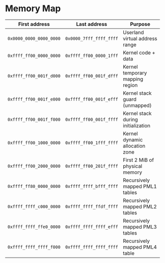 # Memory Map

| First address           | Last address            | Purpose                            |
|-------------------------|-------------------------|------------------------------------|
| `0x0000_0000_0000_0000` | `0x0000_7fff_ffff_ffff` | Userland virtual address range     |
| `0xffff_ff00_0000_0000` | `0xffff_ff00_0000_1fff` | Kernel code + data                 |
| `0xffff_ff00_001f_d000` | `0xffff_ff00_001f_dfff` | Kernel temporary mapping region    |
| `0xffff_ff00_001f_e000` | `0xffff_ff00_001f_efff` | Kernel stack guard (unmapped)      |
| `0xffff_ff00_001f_f000` | `0xffff_ff00_001f_ffff` | Kernel stack during initialization |
| `0xffff_ff00_1000_0000` | `0xffff_ff00_1fff_ffff` | Kernel dynamic allocation zone     |
| `0xffff_ff00_2000_0000` | `0xffff_ff00_201f_ffff` | First 2 MiB of physical memory     |
| `0xffff_ff80_0000_0000` | `0xffff_ffff_bfff_ffff` | Recursively mapped PML1 tables     |
| `0xffff_ffff_c000_0000` | `0xffff_ffff_ffdf_ffff` | Recursively mapped PML2 tables     |
| `0xffff_ffff_ffe0_0000` | `0xffff_ffff_ffff_efff` | Recursively mapped PML3 tables     |
| `0xffff_ffff_ffff_f000` | `0xffff_ffff_ffff_ffff` | Recursively mapped PML4 table      |

